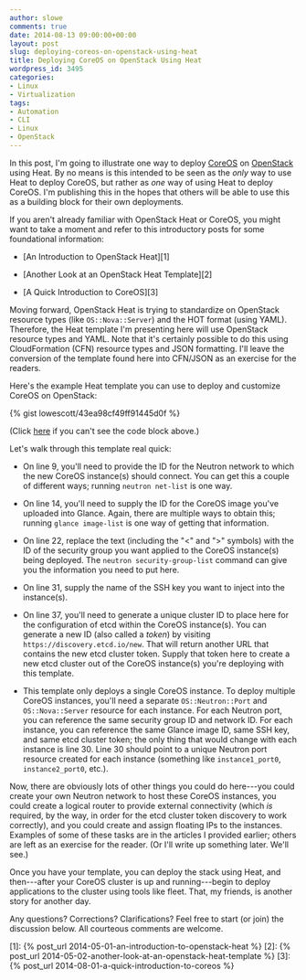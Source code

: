 ```yaml
---
author: slowe
comments: true
date: 2014-08-13 09:00:00+00:00
layout: post
slug: deploying-coreos-on-openstack-using-heat
title: Deploying CoreOS on OpenStack Using Heat
wordpress_id: 3495
categories:
- Linux
- Virtualization
tags:
- Automation
- CLI
- Linux
- OpenStack
---
```


In this post, I'm going to illustrate one way to deploy [CoreOS](http://coreos.com/) on [OpenStack](http://www.openstack.org/) using Heat. By no means is this intended to be seen as the _only_ way to use Heat to deploy CoreOS, but rather as _one_ way of using Heat to deploy CoreOS. I'm publishing this in the hopes that others will be able to use this as a building block for their own deployments.

If you aren't already familiar with OpenStack Heat or CoreOS, you might want to take a moment and refer to this introductory posts for some foundational information:

* [An Introduction to OpenStack Heat][1]

* [Another Look at an OpenStack Heat Template][2]

* [A Quick Introduction to CoreOS][3]

Moving forward, OpenStack Heat is trying to standardize on OpenStack resource types (like `OS::Nova::Server`) and the HOT format (using YAML). Therefore, the Heat template I'm presenting here will use OpenStack resource types and YAML. Note that it's certainly possible to do this using CloudFormation (CFN) resource types and JSON formatting. I'll leave the conversion of the template found here into CFN/JSON as an exercise for the readers.

Here's the example Heat template you can use to deploy and customize CoreOS on OpenStack:

{% gist lowescott/43ea98cf49ff91445d0f %}

(Click [here](https://gist.github.com/lowescott/43ea98cf49ff91445d0f) if you can't see the code block above.)

Let's walk through this template real quick:

* On line 9, you'll need to provide the ID for the Neutron network to which the new CoreOS instance(s) should connect. You can get this a couple of different ways; running `neutron net-list` is one way.

* On line 14, you'll need to supply the ID for the CoreOS image you've uploaded into Glance. Again, there are multiple ways to obtain this; running `glance image-list` is one way of getting that information.

* On line 22, replace the text (including the "<" and ">" symbols) with the ID of the security group you want applied to the CoreOS instance(s) being deployed. The `neutron security-group-list` command can give you the information you need to put here.

* On line 31, supply the name of the SSH key you want to inject into the instance(s).

* On line 37, you'll need to generate a unique cluster ID to place here for the configuration of etcd within the CoreOS instance(s). You can generate a new ID (also called a _token_) by visiting `https://discovery.etcd.io/new`. That will return another URL that contains the new etcd cluster token. Supply that token here to create a new etcd cluster out of the CoreOS instance(s) you're deploying with this template.

* This template only deploys a single CoreOS instance. To deploy multiple CoreOS instances, you'll need a separate `OS::Neutron::Port` and `OS::Nova::Server` resource for each instance. For each Neutron port, you can reference the same security group ID and network ID. For each instance, you can reference the same Glance image ID, same SSH key, and same etcd cluster token; the only thing that would change with each instance is line 30. Line 30 should point to a unique Neutron port resource created for each instance (something like `instance1_port0`, `instance2_port0`, etc.).

Now, there are obviously lots of other things you could do here---you could create your own Neutron network to host these CoreOS instances, you could create a logical router to provide external connectivity (which _is_ required, by the way, in order for the etcd cluster token discovery to work correctly), and you could create and assign floating IPs to the instances. Examples of some of these tasks are in the articles I provided earlier; others are left as an exercise for the reader. (Or I'll write up something later. We'll see.)

Once you have your template, you can deploy the stack using Heat, and then---after your CoreOS cluster is up and running---begin to deploy applications to the cluster using tools like fleet. That, my friends, is another story for another day.

Any questions? Corrections? Clarifications? Feel free to start (or join) the discussion below. All courteous comments are welcome.

[1]: {% post_url 2014-05-01-an-introduction-to-openstack-heat %}
[2]: {% post_url 2014-05-02-another-look-at-an-openstack-heat-template %}
[3]: {% post_url 2014-08-01-a-quick-introduction-to-coreos %}
